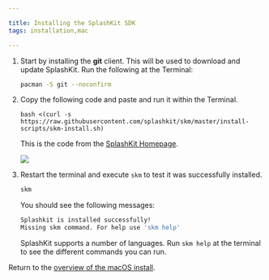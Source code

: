 ```yaml
---

title: Installing the SplashKit SDK
tags: installation,mac

---
```


1. Start by installing the **git** client. This will be used to download and update SplashKit. Run the following at the Terminal:

    ```bash
    pacman -S git --noconfirm
    ```

1. Copy the following code and paste and run it within the Terminal.

    ```
    bash <(curl -s https://raw.githubusercontent.com/splashkit/skm/master/install-scripts/skm-install.sh)
    ```

    This is the code from the [SplashKit Homepage](http://splashkit.io).

    ![](images/install-gifs/mac/2.gif)

1. Restart the terminal and execute `skm` to test it was successfully installed.

    ```bash
    skm
    ```

    You should see the following messages:

    ```bash
    Splashkit is installed successfully!
    Missing skm command. For help use 'skm help'
    ```

    SplashKit supports a number of languages. Run `skm help` at the terminal to see the different commands you can run.

Return to the [overview of the macOS install](/articles/installation/mac).
